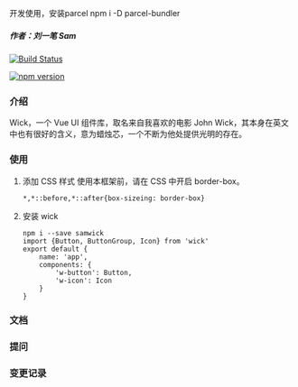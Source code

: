 开发使用，安装parcel 
npm i -D parcel-bundler


##### 作者：**刘一笔 Sam**

[![Build Status](https://travis-ci.org/OrangeSAM/Vue-Wick.svg?branch=master)](https://travis-ci.org/OrangeSAM/Vue-Wick)

[![npm version](https://badge.fury.io/js/wick-ui.svg)](https://badge.fury.io/js/wick-ui)

### 介绍

Wick，一个 Vue UI 组件库，取名来自我喜欢的电影 John Wick，其本身在英文中也有很好的含义，意为蜡烛芯，一个不断为他处提供光明的存在。

### 使用

1. 添加 CSS 样式
   使用本框架前，请在 CSS 中开启 border-box。
   ```
   *,*::before,*::after{box-sizeing: border-box}
   ```
2. 安装 wick
   ```
   npm i --save samwick
   import {Button, ButtonGroup, Icon} from 'wick'
   export default {
       name: 'app',
       components: {
           'w-button': Button,
           'w-icon': Icon
       }
   }
   ```

### 文档

### 提问

### 变更记录
